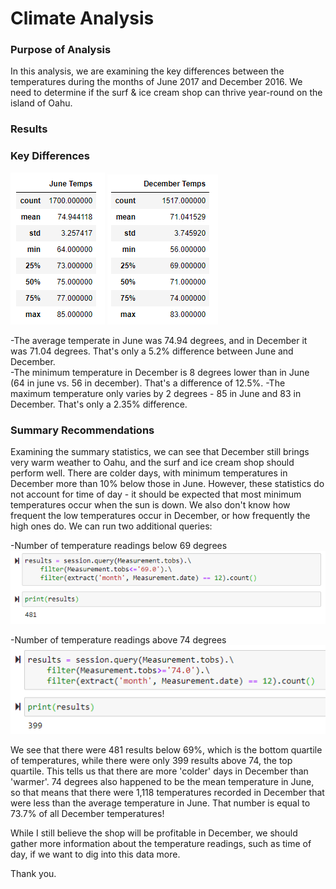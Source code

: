 # Climate Analysis

### Purpose of Analysis
In this analysis, we are examining the key differences between the temperatures during the months of June 2017 and December 2016.  We need to determine if the surf & ice cream shop can thrive year-round on the island of Oahu.  

### Results 

### Key Differences

![June 2017](https://github.com/davidfashbinder/surfs_up/blob/main/June.png)
![December 2016](https://github.com/davidfashbinder/surfs_up/blob/main/December.png)

-The average temperate in June was 74.94 degrees, and in December it was 71.04 degrees.  That's only a 5.2% difference between June and December.  
-The minimum temperature in December is 8 degrees lower than in June (64 in june vs. 56 in december).  That's a difference of 12.5%.
-The maximum temperature only varies by 2 degrees - 85 in June and 83 in December.  That's only a 2.35% difference.

### Summary Recommendations
Examining the summary statistics, we can see that December still brings very warm weather to Oahu, and the surf and ice cream shop should perform well.  There are colder days, with minimum temperatures in December more than 10% below those in June.  However, these statistics do not account for time of day - it should be expected that most minimum temperatures occur when the sun is down.  We also don't know how frequent the low temperatures occur in December, or how frequently the high ones do.  We can run two additional queries:

-Number of temperature readings below 69 degrees
![Number of readings below 69.0](https://github.com/davidfashbinder/surfs_up/blob/main/query1.png)

-Number of temperature readings above 74 degrees 
![Number of readings above 74.0](https://github.com/davidfashbinder/surfs_up/blob/main/query2.png)


We see that there were 481 results below 69%, which is the bottom quartile of temperatures, while there were only 399 results above 74, the top quartile.  This tells us that there are more 'colder' days in December than 'warmer'. 74 degrees also happened to be the mean temperature in June, so that means that there were 1,118 temperatures recorded in December that were less than the average temperature in June.  That number is equal to 73.7% of all December temperatures!  

While I still believe the shop will be profitable in December, we should gather more information about the temperature readings, such as time of day, if we want to dig into this data more. 

Thank you.
